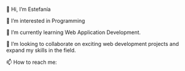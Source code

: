 👋 Hi, I’m Estefanía

👀 I’m interested in Programming

🌱 I’m currently learning Web Application Development.

💞️ I’m looking to collaborate on exciting web development projects and expand my skills in the field.

📫 How to reach me: 

<!---
EstefaniaGM89/EstefaniaGM89 is a ✨ special ✨ repository because its `README.md` (this file) appears on your GitHub profile.
You can click the Preview link to take a look at your changes.
--->

